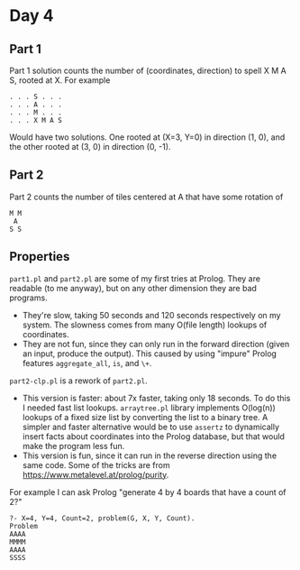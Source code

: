 # Day 4

## Part 1

Part 1 solution counts the number of (coordinates, direction) to spell
X M A S, rooted at X. For example 

```
. . . S . . .
. . . A . . .
. . . M . . .
. . . X M A S
```

Would have two solutions. One rooted at (X=3, Y=0) in direction (1, 0),
and the other rooted at (3, 0) in direction (0, -1).

## Part 2

Part 2 counts the number of tiles centered at A that have some rotation of

```
M M
 A
S S
```

## Properties

`part1.pl` and `part2.pl` are some of my first tries at Prolog. They
are readable (to me anyway), but on any other dimension they are bad programs.

* They're slow, taking 50 seconds and 120 seconds respectively on my system.
  The slowness comes from many O(file length) lookups of coordinates.
* They are not fun, since they can only run in the forward direction
  (given an input, produce the output). This caused by using "impure" Prolog
  features `aggregate_all`, `is`, and `\+`.

`part2-clp.pl` is a rework of `part2.pl`.

* This version is faster: about 7x faster, taking only 18 seconds. To do this I needed fast
  list lookups. `arraytree.pl` library implements O(log(n)) lookups of a fixed size list
  by converting the list to a binary tree. A simpler and faster alternative would be to
  use `assertz` to dynamically insert facts about coordinates into the Prolog database,
  but that would make the program less fun.
* This version is fun, since it can run in the reverse direction using the
  same code. Some of the tricks are from https://www.metalevel.at/prolog/purity.

For example I can ask Prolog "generate 4 by 4 boards that have a count of 2?"

```
?- X=4, Y=4, Count=2, problem(G, X, Y, Count).
Problem
AAAA
MMMM
AAAA
SSSS
```
